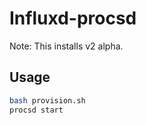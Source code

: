 # Influxd-procsd

Note: This installs v2 alpha.

## Usage

```bash
bash provision.sh
procsd start
```
